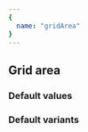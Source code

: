 ```yaml
---
{
  name: "gridArea"
}
---
```


## Grid area

### Default values
<!-- defaults.values.start -->

<!-- defaults.values.end -->


### Default variants
<!-- defaults.variants.start -->

<!-- defaults.variants.end -->
